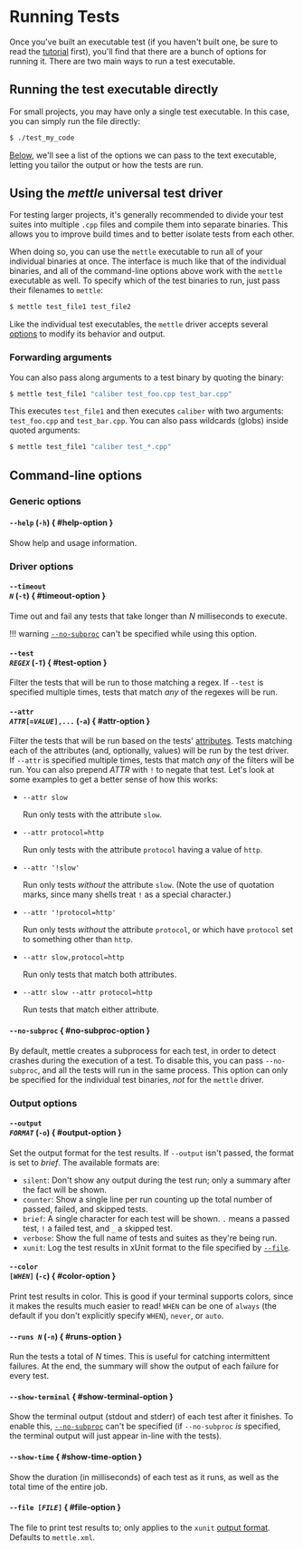# Running Tests

Once you've built an executable test (if you haven't built one, be sure to read
the [tutorial](tutorial.md) first), you'll find that there are a bunch of
options for running it. There are two main ways to run a test executable.

## Running the test executable directly

For small projects, you may have only a single test executable. In this case,
you can simply run the file directly:

```sh
$ ./test_my_code
```

[Below](#command-line-options), we'll see a list of the options we can pass to
the text executable, letting you tailor the output or how the tests are run.

## Using the *mettle* universal test driver

For testing larger projects, it's generally recommended to divide your test
suites into multiple `.cpp` files and compile them into separate binaries. This
allows you to improve build times and to better isolate tests from each other.

When doing so, you can use the `mettle` executable to run all of your individual
binaries at once. The interface is much like that of the individual binaries,
and all of the command-line options above work with the `mettle` executable as
well. To specify which of the test binaries to run, just pass their filenames to
`mettle`:

```sh
$ mettle test_file1 test_file2
```

Like the individual test executables, the `mettle` driver accepts several
[options](#command-line-options) to modify its behavior and output.

### Forwarding arguments

You can also pass along arguments to a test binary by quoting the binary:

```sh
$ mettle test_file1 "caliber test_foo.cpp test_bar.cpp"
```

This executes `test_file1` and then executes `caliber` with two arguments:
`test_foo.cpp` and `test_bar.cpp`. You can also pass wildcards (globs) inside
quoted arguments:

```sh
$ mettle test_file1 "caliber test_*.cpp"
```

## Command-line options

### Generic options

#### `--help` (`-h`) { #help-option }

Show help and usage information.

### Driver options

#### <code>--timeout *N*</code> (`-t`) { #timeout-option }

Time out and fail any tests that take longer than *N* milliseconds to execute.

!!! warning
    [`--no-subproc`](#no-subproc-option) can't be specified while using this
    option.

#### <code>--test *REGEX*</code> (`-T`) { #test-option }

Filter the tests that will be run to those matching a regex. If `--test` is
specified multiple times, tests that match *any* of the regexes will be run.

#### <code>--attr *ATTR*[=*VALUE*],...</code> (`-a`) { #attr-option }

Filter the tests that will be run based on the tests'
[attributes](writing-tests.md#test-attributes). Tests matching each of the
attributes (and, optionally, values) will be run by the test driver. If `--attr`
is specified multiple times, tests that match *any* of the filters will be run.
You can also prepend *ATTR* with `!` to negate that test. Let's look at some
examples to get a better sense of how this works:

*   `--attr slow`

    Run only tests with the attribute `slow`.

*   `--attr protocol=http`

    Run only tests with the attribute `protocol` having a value of `http`.

*   `--attr '!slow'`

    Run only tests *without* the attribute `slow`. (Note the use of quotation
    marks, since many shells treat `!` as a special character.)

*   `--attr '!protocol=http'`

    Run only tests *without* the attribute `protocol`, or which have `protocol`
    set to something other than `http`.

*   `--attr slow,protocol=http`

    Run only tests that match both attributes.

*   `--attr slow --attr protocol=http`

    Run tests that match either attribute.

#### `--no-subproc` { #no-subproc-option }

By default, mettle creates a subprocess for each test, in order to detect
crashes during the execution of a test. To disable this, you can pass
`--no-subproc`, and all the tests will run in the same process. This option can
only be specified for the individual test binaries, *not* for the `mettle`
driver.

### Output options

#### <code>--output *FORMAT*</code> (`-o`) { #output-option }

Set the output format for the test results. If `--output` isn't passed, the
format is set to *brief*. The available formats are:

* `silent`: Don't show any output during the test run; only a summary after the
  fact will be shown.
* `counter`: Show a single line per run counting up the total number of passed,
  failed, and skipped tests.
* `brief`: A single character for each test will be shown. `.` means a passed
  test, `!` a failed test, and `_` a skipped test.
* `verbose`: Show the full name of tests and suites as they're being run.
* `xunit`: Log the test results in xUnit format to the file specified by
  [`--file`](#file-option).

#### <code>--color [*WHEN*]</code> (`-c`) { #color-option }

Print test results in color. This is good if your terminal supports colors,
since it makes the results much easier to read! `WHEN` can be one of `always`
(the default if you don't explicitly specify `WHEN`), `never`, or `auto`.

#### <code>--runs *N*</code> (`-n`) { #runs-option }

Run the tests a total of *N* times. This is useful for catching intermittent
failures. At the end, the summary will show the output of each failure for every
test.

#### `--show-terminal` { #show-terminal-option }

Show the terminal output (stdout and stderr) of each test after it finishes. To
enable this, [`--no-subproc`](#no-subproc-option) can't be specified (if
`--no-subproc` *is* specified, the terminal output will just appear in-line with
the tests).

#### `--show-time` { #show-time-option }

Show the duration (in milliseconds) of each test as it runs, as well as the
total time of the entire job.

#### <code>--file [*FILE*]</code> { #file-option }

The file to print test results to; only applies to the `xunit` [output
format](#output-option). Defaults to `mettle.xml`.
